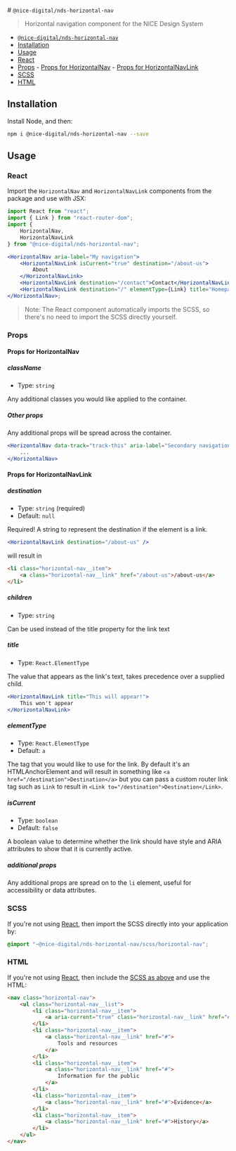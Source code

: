 ﻿﻿# `@nice-digital/nds-horizontal-nav`

> Horizontal navigation component for the NICE Design System

- [`@nice-digital/nds-horizontal-nav`](#nice-digitalhorizontalnav)
- [Installation](#installation)
- [Usage](#usage)
- [React](#react)
- [Props](#props) - [Props for HorizontalNav](#props-for-horizontalnav) - [Props for HorizontalNavLink](#props-for-horizontalnavlink)
- [SCSS](#scss)
- [HTML](#html)

## Installation

Install Node, and then:

```sh
npm i @nice-digital/nds-horizontal-nav --save
```

## Usage

### React

Import the `HorizontalNav` and `HorizontalNavLink` components from the package and use with JSX:

```jsx
import React from "react";
import { Link } from "react-router-dom";
import {
	HorizontalNav,
	HorizontalNavLink
} from "@nice-digital/nds-horizontal-nav";

<HorizontalNav aria-label="My navigation">
	<HorizontalNavLink isCurrent="true" destination="/about-us">
		About
	</HorizontalNavLink>
	<HorizontalNavLink destination="/contact">Contact</HorizontalNavLink>
	<HorizontalNavLink destination="/" elementType={Link} title="Homepage" />
</HorizontalNav>;
```

> Note: The React component automatically imports the SCSS, so there's no need to import the SCSS directly yourself.

### Props

#### Props for HorizontalNav

##### className

- Type: `string`

Any additional classes you would like applied to the container.

##### Other props

Any additional props will be spread across the container.

```jsx
<HorizontalNav data-track="track-this" aria-label="Secondary navigation">
	...
</HorizontalNav>
```

#### Props for HorizontalNavLink

##### destination

- Type: `string` (required)
- Default: `null`

Required! A string to represent the destination if the element is a link.

```jsx
<HorizontalNavLink destination="/about-us" />
```

will result in

```html
<li class="horizontal-nav__item">
	<a class="horizontal-nav__link" href="/about-us">/about-us</a>
</li>
```

##### children

- Type: `string`

Can be used instead of the title property for the link text

##### title

- Type: `React.ElementType`

The value that appears as the link's text, takes precedence over a supplied child.

```jsx
<HorizontalNavLink title="This will appear!">
	This won't appear
</HorizontalNavLink>
```

##### elementType

- Type: `React.ElementType`
- Default: `a`

The tag that you would like to use for the link. By default it's an HTMLAnchorElement and will result in something like `<a href="/destination">Destination</a>` but you can pass a custom router link tag such as `Link` to result in `<Link to="/destination">Destination</Link>`.

##### isCurrent

- Type: `boolean`
- Default: `false`

A boolean value to determine whether the link should have style and ARIA attributes to show that it is currently active.

##### additional props

Any additional props are spread on to the `li` element, useful for accessibility or data attributes.

### SCSS

If you're not using [React](#react), then import the SCSS directly into your application by:

```scss
@import "~@nice-digital/nds-horizontal-nav/scss/horizontal-nav";
```

### HTML

If you're not using [React](#react), then include the [SCSS as above](#scss) and use the HTML:

```html
<nav class="horizontal-nav">
	<ul class="horizontal-nav__list">
		<li class="horizontal-nav__item">
			<a aria-current="true" class="horizontal-nav__link" href="#">Guidance</a>
		</li>
		<li class="horizontal-nav__item">
			<a class="horizontal-nav__link" href="#">
				Tools and resources
			</a>
		</li>
		<li class="horizontal-nav__item">
			<a class="horizontal-nav__link" href="#">
				Information for the public
			</a>
		</li>
		<li class="horizontal-nav__item">
			<a class="horizontal-nav__link" href="#">Evidence</a>
		</li>
		<li class="horizontal-nav__item">
			<a class="horizontal-nav__link" href="#">History</a>
		</li>
	</ul>
</nav>
```
